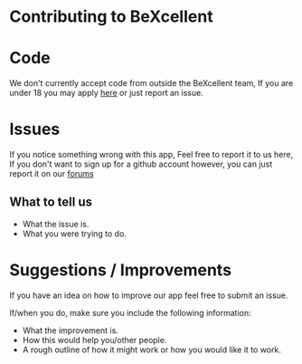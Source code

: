 Contributing to BeXcellent
==========================
# Code

We don't currently accept code from outside the BeXcellent team, If you are under 18 you may apply [here](http://bexcellent.org.uk/applying/) or just report an issue.

# Issues

If you notice something wrong with this app, Feel free to report it to us here, If you don't want to sign up for a github account however, you can just report it on our [forums](http://forum.bexcellent.org.uk)

## What to tell us
  * What the issue is.
  * What you were trying to do.

# Suggestions / Improvements

If you have an idea on how to improve our app feel free to submit an issue.

If/when you do, make sure you include the following information:

 * What the improvement is.
 * How this would help you/other people.
 * A rough outline of how it might work or how you would like it to work.
